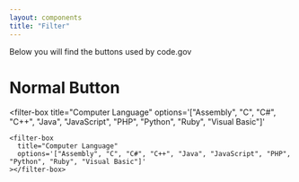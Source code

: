 ```yaml
---
layout: components
title: "Filter"
---
```


<script src="{{ '/assets/js/web_components/filter_box.js' | relative_url }}"></script>


<p>Below you will find the buttons used by code.gov</p>

# Normal Button
<filter-box
  title="Computer Language"
  options='["Assembly", "C", "C#", "C++", "Java", "JavaScript", "PHP", "Python", "Ruby", "Visual Basic"]'
></filter-box>
```
<filter-box
  title="Computer Language"
  options='["Assembly", "C", "C#", "C++", "Java", "JavaScript", "PHP", "Python", "Ruby", "Visual Basic"]'
></filter-box>
```
